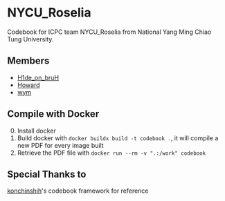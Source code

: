 # NYCU_Roselia

Codebook for ICPC team NYCU_Roselia from National Yang Ming Chiao Tung University.

## Members

- [H1de_on_bruH](https://osu.ppy.sh/users/16263037)
- [Howard](https://codeforces.com/profile/HowardLee)
- [wym](https://codeforces.com/profile/ymwang)

## Compile with Docker

0. Install docker
1. Build docker with `docker buildx build -t codebook .`, it will compile a new PDF for every image built
2. Retrieve the PDF file with `docker run --rm -v ".:/work" codebook`

## Special Thanks to
[konchinshih](https://github.com/konchinshih)'s codebook framework for reference
